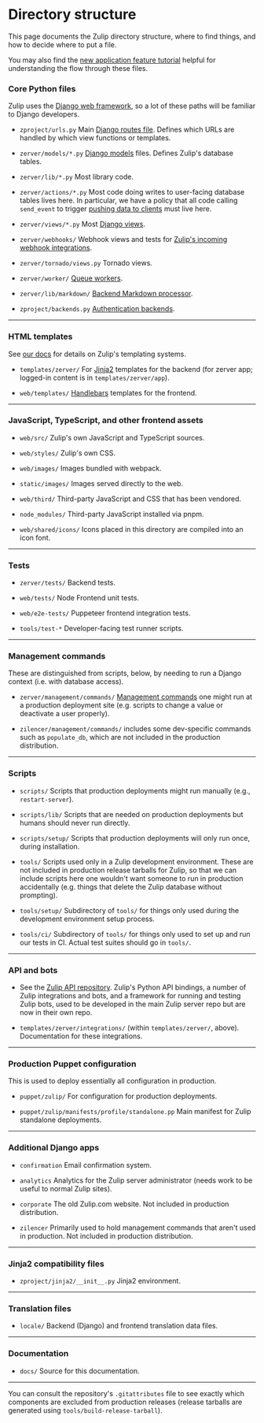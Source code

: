 # Directory structure

This page documents the Zulip directory structure, where to find
things, and how to decide where to put a file.

You may also find the [new application feature
tutorial](../tutorials/new-feature-tutorial.md) helpful for understanding the
flow through these files.

### Core Python files

Zulip uses the [Django web
framework](https://docs.djangoproject.com/en/5.0/), so a lot of these
paths will be familiar to Django developers.

- `zproject/urls.py` Main
  [Django routes file](https://docs.djangoproject.com/en/5.0/topics/http/urls/).
  Defines which URLs are handled by which view functions or templates.

- `zerver/models/*.py`
  [Django models](https://docs.djangoproject.com/en/5.0/topics/db/models/)
  files. Defines Zulip's database tables.

- `zerver/lib/*.py` Most library code.

- `zerver/actions/*.py` Most code doing writes to user-facing
  database tables lives here. In particular, we have a policy that
  all code calling `send_event` to trigger [pushing data to
  clients](../subsystems/events-system.md) must live here.

- `zerver/views/*.py` Most [Django views](https://docs.djangoproject.com/en/5.0/topics/http/views/).

- `zerver/webhooks/` Webhook views and tests for [Zulip's incoming webhook integrations](https://zulip.com/api/incoming-webhooks-overview).

- `zerver/tornado/views.py` Tornado views.

- `zerver/worker/` [Queue workers](../subsystems/queuing.md).

- `zerver/lib/markdown/` [Backend Markdown processor](../subsystems/markdown.md).

- `zproject/backends.py` [Authentication backends](https://docs.djangoproject.com/en/5.0/topics/auth/customizing/).

---

### HTML templates

See [our docs](../subsystems/html-css.md) for details on Zulip's
templating systems.

- `templates/zerver/` For [Jinja2](http://jinja.pocoo.org/) templates
  for the backend (for zerver app; logged-in content is in `templates/zerver/app`).

- `web/templates/` [Handlebars](https://handlebarsjs.com/) templates for the frontend.

---

### JavaScript, TypeScript, and other frontend assets

- `web/src/` Zulip's own JavaScript and TypeScript sources.

- `web/styles/` Zulip's own CSS.

- `web/images/` Images bundled with webpack.

- `static/images/` Images served directly to the web.

- `web/third/` Third-party JavaScript and CSS that has been vendored.

- `node_modules/` Third-party JavaScript installed via pnpm.

- `web/shared/icons/` Icons placed in this directory are compiled
  into an icon font.

---

### Tests

- `zerver/tests/` Backend tests.

- `web/tests/` Node Frontend unit tests.

- `web/e2e-tests/` Puppeteer frontend integration tests.

- `tools/test-*` Developer-facing test runner scripts.

---

### Management commands

These are distinguished from scripts, below, by needing to run a
Django context (i.e. with database access).

- `zerver/management/commands/`
  [Management commands](../subsystems/management-commands.md) one might run at a
  production deployment site (e.g. scripts to change a value or
  deactivate a user properly).

- `zilencer/management/commands/` includes some dev-specific
  commands such as `populate_db`, which are not included in
  the production distribution.

---

### Scripts

- `scripts/` Scripts that production deployments might run manually
  (e.g., `restart-server`).

- `scripts/lib/` Scripts that are needed on production deployments but
  humans should never run directly.

- `scripts/setup/` Scripts that production deployments will only run
  once, during installation.

- `tools/` Scripts used only in a Zulip development environment.
  These are not included in production release tarballs for Zulip, so
  that we can include scripts here one wouldn't want someone to run in
  production accidentally (e.g. things that delete the Zulip database
  without prompting).

- `tools/setup/` Subdirectory of `tools/` for things only used during
  the development environment setup process.

- `tools/ci/` Subdirectory of `tools/` for things only used to
  set up and run our tests in CI. Actual test suites should
  go in `tools/`.

---

### API and bots

- See the [Zulip API repository](https://github.com/zulip/python-zulip-api).
  Zulip's Python API bindings, a number of Zulip integrations and
  bots, and a framework for running and testing Zulip bots, used to be
  developed in the main Zulip server repo but are now in their own repo.

- `templates/zerver/integrations/` (within `templates/zerver/`, above).
  Documentation for these integrations.

---

### Production Puppet configuration

This is used to deploy essentially all configuration in production.

- `puppet/zulip/` For configuration for production deployments.

- `puppet/zulip/manifests/profile/standalone.pp` Main manifest for Zulip standalone deployments.

---

### Additional Django apps

- `confirmation` Email confirmation system.

- `analytics` Analytics for the Zulip server administrator (needs work to
  be useful to normal Zulip sites).

- `corporate` The old Zulip.com website. Not included in production
  distribution.

- `zilencer` Primarily used to hold management commands that aren't
  used in production. Not included in production distribution.

---

### Jinja2 compatibility files

- `zproject/jinja2/__init__.py` Jinja2 environment.

---

### Translation files

- `locale/` Backend (Django) and frontend translation data files.

---

### Documentation

- `docs/` Source for this documentation.

---

You can consult the repository's `.gitattributes` file to see exactly
which components are excluded from production releases (release
tarballs are generated using `tools/build-release-tarball`).
